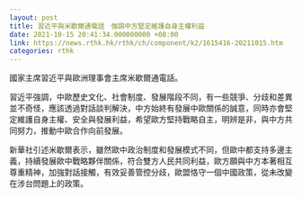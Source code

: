 ```yaml
---
layout: post
title: 習近平與米歇爾通電話　強調中方堅定維護自身主權利益
date: 2021-10-15 20:41:34.000000000 +08:00
link: https://news.rthk.hk/rthk/ch/component/k2/1615416-20211015.htm
categories: rthk
---
```


國家主席習近平與歐洲理事會主席米歇爾通電話。

習近平強調，中歐歷史文化、社會制度、發展階段不同，有一些競爭、分歧和差異並不奇怪，應該透過對話談判解決，中方始終有發展中歐關係的誠意，同時亦會堅定維護自身主權、安全與發展利益，希望歐方堅持戰略自主，明辨是非，與中方共同努力，推動中歐合作向前發展。

新華社引述米歇爾表示，雖然歐中政治制度和發展模式不同，但歐中都支持多邊主義，持續發展歐中戰略夥伴關係，符合雙方人民共同利益，歐方願與中方本著相互尊重精神，加強對話接觸，有效妥善管控分歧，歐盟恪守一個中國政策，從未改變在涉台問題上的政策。
